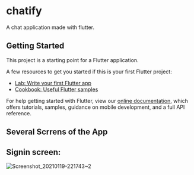 # chatify

A chat application made with flutter.

## Getting Started

This project is a starting point for a Flutter application.

A few resources to get you started if this is your first Flutter project:

- [Lab: Write your first Flutter app](https://flutter.dev/docs/get-started/codelab)
- [Cookbook: Useful Flutter samples](https://flutter.dev/docs/cookbook)

For help getting started with Flutter, view our
[online documentation](https://flutter.dev/docs), which offers tutorials,
samples, guidance on mobile development, and a full API reference.

## Several Scrrens of the App

## Signin screen:

![Screenshot_20210119-221743~2](https://user-images.githubusercontent.com/54482089/105081832-bdd0eb80-5ab8-11eb-991b-57959b56230a.png)
